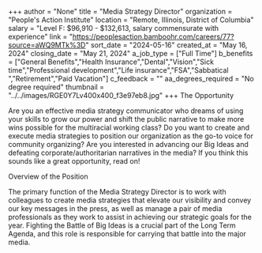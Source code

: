 +++
author = "None"
title = "Media Strategy Director"
organization = "People's Action Institute"
location = "Remote, Illinois, District of Columbia"
salary = "Level F: $96,910 - $132,613, salary commensurate with experience"
link = "https://peoplesaction.bamboohr.com/careers/77?source=aWQ9MTk%3D"
sort_date = "2024-05-16"
created_at = "May 16, 2024"
closing_date = "May 21, 2024"
a_job_type = ["Full Time"]
b_benefits = ["General Benefits","Health Insurance","Dental","Vision","Sick time","Professional development","Life insurance","FSA","Sabbatical ","Retirement","Paid Vacation"]
c_feedback = ""
aa_degrees_required = "No degree required"
thumbnail = "../../images/RGE0Y7Lv400x400_f3e97eb8.jpg"
+++
The Opportunity

Are you an effective media strategy communicator who dreams of using your skills to grow our power and shift the public narrative to make more wins possible for the multiracial working class? Do you want to create and execute media strategies to position our organization as the go-to voice for community organizing? Are you interested in advancing our Big Ideas and defeating corporate/authoritarian narratives in the media? If you think this sounds like a great opportunity, read on!  

Overview of the Position

The primary function of the Media Strategy Director is to work with colleagues to create media strategies that elevate our visibility and convey our key messages in the press, as well as manage a pair of media professionals as they work to assist in achieving our strategic goals for the year. Fighting the Battle of Big Ideas is a crucial part of the Long Term Agenda, and this role is responsible for carrying that battle into the major media.